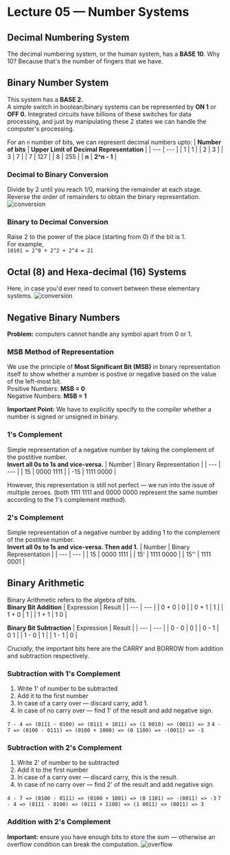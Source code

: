 # Lecture 05 — Number Systems

## Decimal Numbering System
The decimal numbering system, or the human system, has a **BASE 10**. Why 10? Because that's the number of fingers that we have.

## Binary Number System
This system has a **BASE 2.**  
A simple switch in boolean/binary systems can be represented by **ON 1** or **OFF 0.** Integrated circuits have billions of these switches for data processing, and just by manipulating these 2 states we can handle the computer's processing.  

For an `n` number of bits, we can represent decimal numbers upto:
| **Number of bits** | **Upper Limit of Decimal Representation** |
| --- | --- |
| 1 | 1 |
| 2 | 3 |
| 3 | 7 |
| 7 | 127 |
| 8 | 255 | 
| **n** | **2^n - 1** |  


### Decimal to Binary Conversion
Divide by 2 until you reach 1/0, marking the remainder at each stage. Reverse the order of remainders to obtain the binary representation.
![conversion](https://github.com/psrth/intro-to-programming-csF111/blob/main/rsc/bindec.png)  

### Binary to Decimal Conversion
Raise 2 to the power of the place (starting from 0) if the bit is 1.  
For example,  
`10101 = 2^0 + 2^2 + 2^4 = 21`  

## Octal (8) and Hexa-decimal (16) Systems
Here, in case you'd ever need to convert between these elementary systems.
![conversion](https://github.com/psrth/intro-to-programming-csF111/blob/main/rsc/num-sys.png)  


## Negative Binary Numbers
**Problem:** computers cannot handle any symbol apart from 0 or 1.  

### MSB Method of Representation
We use the principle of **Most Significant Bit (MSB)** in binary representation itself to show whether a number is postive or negative based on the value of the left-most bit.  
Positive Numbers: **MSB = 0**  
Negative Numbers: **MSB = 1**  

**Important Point:** We have to explicitly specify to the compiler whether a number is signed or unsigned in binary.  

### 1's Complement
Simple representation of a negative number by taking the complement of the postitive number.  
**Invert all 0s to 1s and vice-versa.**
| Number | Binary Representation |
| --- | --- |
| 15 | 0000 1111 |
| -15 | 1111 0000 | 

However, this representation is still not perfect — we run into the issue of multiple zeroes. (both 1111 1111 and 0000 0000 represent the same number according to the 1's complement method).  

### 2's Complement
Simple representation of a negative number by adding 1 to the complement of the postitive number.  
**Invert all 0s to 1s and vice-versa. Then add 1.**
| Number | Binary Representation |
| --- | --- |
| 15 | 0000 1111 |
| 15' | 1111 0000 | 
| 15'' | 1111 0001 |   




## Binary Arithmetic
Binary Arithmetic refers to the algebra of bits.  
**Binary Bit Addition**
| Expression | Result |
| --- | --- |
| 0 + 0 | 0 |
| 0 + 1 | 1 |
| 1 + 0 | 1 |
| 1 + 1 | 1 0 |  

**Binary Bit Subtraction**
| Expression | Result |
| --- | --- |
| 0 - 0 | 0 |
| 0 - 1 | 0 1 |
| 1 - 0 | 1 |
| 1 - 1 | 0 |  

*Crucially,* the important bits here are the CARRY and BORROW from addition and subtraction respectively.  

### Subtraction with 1's Complement
1. Write 1' of number to be subtracted
2. Add it to the first number
3. In case of a carry over — discard carry, add 1.
4. In case of no carry over — find 1' of the result and add negative sign.  

`7 - 4 => (0111 - 0100) => (0111 + 1011) => (1 0010) => (0011) => 3`
`4 - 7 => (0100 - 0111) => (0100 + 1000) => (0 1100) => -(0011) => -3`  


### Subtraction with 2's Complement 
1. Write 2' of number to be subtracted
2. Add it to the first number
3. In case of a carry over — discard carry, this is the result.
4. In case of no carry over — find 2' of the result and add negative sign.  

`4 - 7 => (0100 - 0111) => (0100 + 1001) => (0 1101) => -(0011) => -3`
`7 - 4 => (0111 - 0100) => (0111 + 1100) => (1 0011) => (0011) => 3`  


### Addition with 2's Complement
**Important:** ensure you have enough bits to store the sum — otherwise an overflow condition can break the computation.
![overflow](https://github.com/psrth/intro-to-programming-csF111/blob/main/rsc/overflow.png)  





